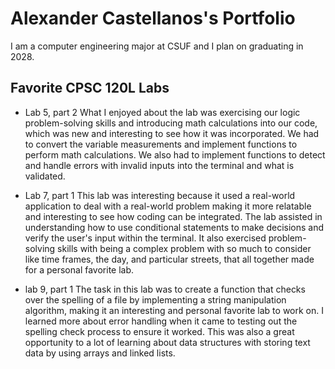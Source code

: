 
# Alexander Castellanos's Portfolio

I am a computer engineering major at CSUF and I plan on graduating in 2028.

## Favorite CPSC 120L Labs

* Lab 5, part 2
What I enjoyed about the lab was exercising our logic problem-solving skills and introducing math calculations into our code, which was new and interesting to see how it was incorporated. We had to convert the variable measurements and implement functions to perform math calculations. We also had to implement functions to detect and handle errors with invalid inputs into the terminal and what is validated.

* Lab 7, part 1
This lab was interesting because it used a real-world application to deal with a real-world problem making it more relatable and interesting to see how coding can be integrated. The lab assisted in understanding how to use conditional statements to make decisions and verify the user's input within the terminal. It also exercised problem-solving skills with being a complex problem with so much to consider like time frames, the day, and particular streets, that all together made for a personal favorite lab.

* lab 9, part 1
The task in this lab was to create a function that checks over the spelling of a file by implementing a string manipulation algorithm, making it an interesting and personal favorite lab to work on. I learned more about error handling when it came to testing out the spelling check process to ensure it worked. This was also a great opportunity to a lot of learning about data structures with storing text data by using arrays and linked lists.